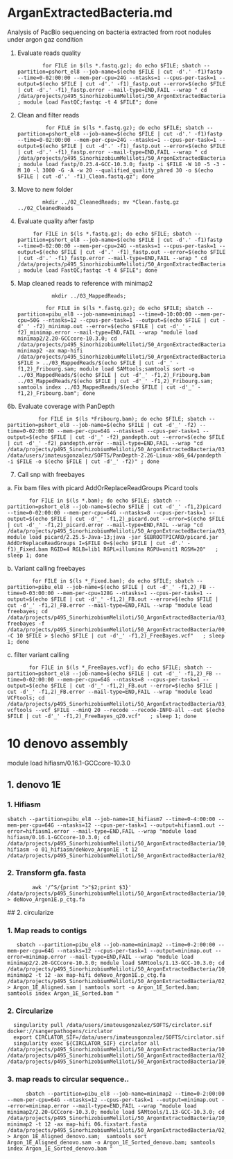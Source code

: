 # ArganExtractedBacteria.md
Analysis of PacBio sequencing on bacteria extracted from root nodules under argon gaz condition

1. Evaluate reads quality

               for FILE in $(ls *.fastq.gz); do echo $FILE; sbatch --partition=pshort_el8 --job-name=$(echo $FILE | cut -d'.' -f1)fastp --time=0-02:00:00 --mem-per-cpu=24G --ntasks=1 --cpus-per-task=1 --output=$(echo $FILE | cut -d'.' -f1)_fastp.out --error=$(echo $FILE | cut -d'.' -f1)_fastp.error --mail-type=END,FAIL --wrap " cd /data/projects/p495_SinorhizobiumMeliloti/50_ArgonExtractedBacteria/01_RawData ; module load FastQC;fastqc -t 4 $FILE"; done 


2. Clean and filter reads

                for FILE in $(ls *.fastq.gz); do echo $FILE; sbatch --partition=pshort_el8 --job-name=$(echo $FILE | cut -d'.' -f1)fastp --time=0-02:00:00 --mem-per-cpu=24G --ntasks=1 --cpus-per-task=1 --output=$(echo $FILE | cut -d'.' -f1)_fastp.out --error=$(echo $FILE | cut -d'.' -f1)_fastp.error --mail-type=END,FAIL --wrap " cd /data/projects/p495_SinorhizobiumMeliloti/50_ArgonExtractedBacteria/01_RawData ; module load fastp/0.23.4-GCC-10.3.0; fastp -i $FILE -W 10 -5 -3 -M 10 -l 3000 -G -A -w 20 --qualified_quality_phred 30 -o $(echo $FILE | cut -d'.' -f1)_Clean.fastq.gz"; done 

3. Move to new folder

               mkdir ../02_CleanedReads; mv *Clean.fastq.gz ../02_CleanedReads

5. Evaluate quality after fastp

            for FILE in $(ls *.fastq.gz); do echo $FILE; sbatch --partition=pshort_el8 --job-name=$(echo $FILE | cut -d'.' -f1)fastp --time=0-02:00:00 --mem-per-cpu=24G --ntasks=1 --cpus-per-task=1 --output=$(echo $FILE | cut -d'.' -f1)_fastp.out --error=$(echo $FILE | cut -d'.' -f1)_fastp.error --mail-type=END,FAIL --wrap " cd /data/projects/p495_SinorhizobiumMeliloti/50_ArgonExtractedBacteria/02_CleanedReads ; module load FastQC;fastqc -t 4 $FILE"; done 


6. Map cleaned reads to reference with minimap2


                  mkdir ../03_MappedReads;

                for FILE in $(ls *.fastq.gz); do echo $FILE; sbatch --partition=pibu_el8 --job-name=minimap1 --time=0-10:00:00 --mem-per-cpu=50G --ntasks=12 --cpus-per-task=1 --output=$(echo $FILE | cut -d'_' -f2)_minimap.out --error=$(echo $FILE | cut -d'_' -f2)_minimap.error --mail-type=END,FAIL --wrap "module load minimap2/2.20-GCCcore-10.3.0; cd /data/projects/p495_SinorhizobiumMeliloti/50_ArgonExtractedBacteria/02_CleanedReads; minimap2 -ax map-hifi /data/projects/p495_SinorhizobiumMeliloti/50_ArgonExtractedBacteria/00_Ref/FribourgSMeliloti_Prokka.fna $FILE > ../03_MappedReads/$(echo $FILE | cut -d'_' -f1,2)_Fribourg.sam; module load SAMtools;samtools sort -o ../03_MappedReads/$(echo $FILE | cut -d'_' -f1,2)_Fribourg.bam ../03_MappedReads/$(echo $FILE | cut -d'_' -f1,2)_Fribourg.sam; samtools index ../03_MappedReads/$(echo $FILE | cut -d'_' -f1,2)_Fribourg.bam"; done


6b. Evaluate coverage with PanDepth

              for FILE in $(ls *Fribourg.bam); do echo $FILE; sbatch --partition=pshort_el8 --job-name=$(echo $FILE | cut -d'_' -f2) --time=0-02:00:00 --mem-per-cpu=64G --ntasks=8 --cpus-per-task=1 --output=$(echo $FILE | cut -d'_' -f2)_pandepth.out --error=$(echo $FILE | cut -d'_' -f2)_pandepth.error --mail-type=END,FAIL --wrap "cd /data/projects/p495_SinorhizobiumMeliloti/50_ArgonExtractedBacteria/03_MappedReads; /data/users/imateusgonzalez/SOFTS/PanDepth-2.26-Linux-x86_64/pandepth -i $FILE -o $(echo $FILE | cut -d'_' -f2)" ; done
          

7.  Call snp with freebayes

a. Fix bam files with picard AddOrReplaceReadGroups Picard tools

           for FILE in $(ls *.bam); do echo $FILE; sbatch --partition=pshort_el8 --job-name=$(echo $FILE | cut -d'_' -f1,2)picard --time=0-02:00:00 --mem-per-cpu=64G --ntasks=8 --cpus-per-task=1 --output=$(echo $FILE | cut -d'_' -f1,2)_picard.out --error=$(echo $FILE | cut -d'_' -f1,2)_picard.error --mail-type=END,FAIL --wrap "cd /data/projects/p495_SinorhizobiumMeliloti/50_ArgonExtractedBacteria/03_MappedReads; module load picard/2.25.5-Java-13;java -jar $EBROOTPICARD/picard.jar AddOrReplaceReadGroups I=$FILE O=$(echo $FILE | cut -d'.' -f1)_Fixed.bam RGID=4 RGLB=lib1 RGPL=illumina RGPU=unit1 RGSM=20"   ; sleep 1; done

b. Variant calling freebayes

            for FILE in $(ls *_Fixed.bam); do echo $FILE; sbatch --partition=pibu_el8 --job-name=$(echo $FILE | cut -d'_' -f1,2)_FB --time=0-03:00:00 --mem-per-cpu=128G --ntasks=1 --cpus-per-task=1 --output=$(echo $FILE | cut -d'_' -f1,2)_FB.out --error=$(echo $FILE | cut -d'_' -f1,2)_FB.error --mail-type=END,FAIL --wrap "module load freebayes; cd /data/projects/p495_SinorhizobiumMeliloti/50_ArgonExtractedBacteria/03_MappedReads;  freebayes -f /data/projects/p495_SinorhizobiumMeliloti/50_ArgonExtractedBacteria/00_Ref/FribourgSMeliloti_Prokka.fna -C 10 $FILE > $(echo $FILE | cut -d'_' -f1,2)_FreeBayes.vcf"   ; sleep 1; done

c. filter variant calling

           for FILE in $(ls *_FreeBayes.vcf); do echo $FILE; sbatch --partition=pshort_el8 --job-name=$(echo $FILE | cut -d'_' -f1,2)_FB --time=0-02:00:00 --mem-per-cpu=64G --ntasks=8 --cpus-per-task=1 --output=$(echo $FILE | cut -d'_' -f1,2)_FB.out --error=$(echo $FILE | cut -d'_' -f1,2)_FB.error --mail-type=END,FAIL --wrap "module load VCFtools; cd /data/projects/p495_SinorhizobiumMeliloti/50_ArgonExtractedBacteria/03_MappedReads;  vcftools --vcf $FILE --minQ 20 --recode --recode-INFO-all --out $(echo $FILE | cut -d'_' -f1,2)_FreeBayes_q20.vcf"   ; sleep 1; done





# 10 denovo assembly
module load hifiasm/0.16.1-GCCcore-10.3.0

## 1. denovo 1E

### 1. Hifiasm

    
    sbatch --partition=pibu_el8 --job-name=1E_hifiasm7 --time=0-4:00:00 --mem-per-cpu=64G --ntasks=12 --cpus-per-task=1 --output=hifiasm1.out --error=hifiasm1.error --mail-type=END,FAIL --wrap "module load hifiasm/0.16.1-GCCcore-10.3.0; cd /data/projects/p495_SinorhizobiumMeliloti/50_ArgonExtractedBacteria/10_deNovo; hifiasm -o 01_hifiasm/deNovo_Argon1E -t 12 /data/projects/p495_SinorhizobiumMeliloti/50_ArgonExtractedBacteria/02_CleanedReads/Argon_1E_Clean.fastq.gz"

### 2. Transform gfa. fasta

            awk '/^S/{print ">"$2;print $3}' /data/projects/p495_SinorhizobiumMeliloti/50_ArgonExtractedBacteria/10_deNovo/01_hifiasm/deNovo_Argon1E.bp.p_ctg.gfa > deNovo_Argon1E.p_ctg.fa

            
## 2. circularize


### 1. Map reads to contigs


       sbatch --partition=pibu_el8 --job-name=minimap2 --time=0-2:00:00 --mem-per-cpu=64G --ntasks=12 --cpus-per-task=1 --output=minimap.out --error=minimap.error --mail-type=END,FAIL --wrap "module load minimap2/2.20-GCCcore-10.3.0; module load SAMtools/1.13-GCC-10.3.0; cd /data/projects/p495_SinorhizobiumMeliloti/50_ArgonExtractedBacteria/10_deNovo/01_hifiasm/; minimap2 -t 12 -ax map-hifi deNovo_Argon1E.p_ctg.fa /data/projects/p495_SinorhizobiumMeliloti/50_ArgonExtractedBacteria/02_CleanedReads/Argon_1E_Clean.fastq.gz > Argon_1E_Aligned.sam | samtools sort -o Argon_1E_Sorted.bam; samtools index Argon_1E_Sorted.bam "


### 2. Circularize


      singularity pull /data/users/imateusgonzalez/SOFTS/circlator.sif docker://sangerpathogens/circlator
      export CIRCLATOR_SIF=/data/users/imateusgonzalez/SOFTS/circlator.sif
      singularity exec ${CIRCLATOR_SIF} circlator all /data/projects/p495_SinorhizobiumMeliloti/50_ArgonExtractedBacteria/10_deNovo/01_hifiasm/deNovo_Argon1E.p_ctg.fa /data/projects/p495_SinorhizobiumMeliloti/50_ArgonExtractedBacteria/02_CleanedReads/Argon_1E_Clean.fastq.gz /data/projects/p495_SinorhizobiumMeliloti/50_ArgonExtractedBacteria/10_deNovo/01_hifiasm/01_Circularized


### 3. map reads to circular sequence..

          sbatch --partition=pibu_el8 --job-name=minimap2 --time=0-2:00:00 --mem-per-cpu=64G --ntasks=12 --cpus-per-task=1 --output=minimap.out --error=minimap.error --mail-type=END,FAIL --wrap "module load minimap2/2.20-GCCcore-10.3.0; module load SAMtools/1.13-GCC-10.3.0; cd /data/projects/p495_SinorhizobiumMeliloti/50_ArgonExtractedBacteria/10_deNovo/01_hifiasm/01_Circularized; minimap2 -t 12 -ax map-hifi 06.fixstart.fasta /data/projects/p495_SinorhizobiumMeliloti/50_ArgonExtractedBacteria/02_CleanedReads/Argon_1E_Clean.fastq.gz > Argon_1E_Aligned_denovo.sam;  samtools sort Argon_1E_Aligned_denovo.sam -o Argon_1E_Sorted_denovo.bam; samtools index Argon_1E_Sorted_denovo.bam "

